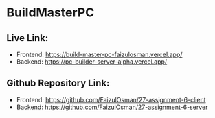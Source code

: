 # BuildMasterPC

## Live Link:

- Frontend: https://build-master-pc-faizulosman.vercel.app/
- Backend: https://pc-builder-server-alpha.vercel.app/

## Github Repository Link:

- Frontend: https://github.com/FaizulOsman/27-assignment-6-client
- Backend: https://github.com/FaizulOsman/27-assignment-6-server
